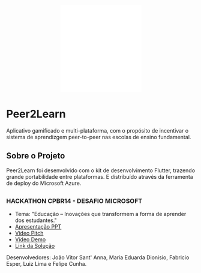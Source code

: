 <div>
<p align="center">
   <img src="./frontend/assets/Logo.png" alt="Logo do app Peer2Learn" width="215"/>
</p>
</div>

# Peer2Learn

Aplicativo gamificado e multi-plataforma, com o propósito de incentivar o sistema de aprendizgem peer-to-peer nas escolas de ensino fundamental.

## Sobre o Projeto

Peer2Learn foi desenvolvido com o kit de desenvolvimento Flutter, trazendo grande portabilidade entre plataformas. E distribuído através da ferramenta de deploy do Microsoft Azure.
## 

### HACKATHON CPBR14 - DESAFIO MICROSOFT

- Tema: "Educação – Inovações que transformem a forma de aprender dos estudantes."
- [Apresentação PPT](https://onedrive.live.com/view.aspx?resid=250C5D37EA162173!8883&ithint=file%2cpptx&authkey=!AFCiz7Bl2tVn57Q)
- [Vídeo Pitch](https://www.youtube.com/watch?v=VwSIb_t_Bck)
- [Vídeo Demo](https://www.youtube.com/shorts/6wBhgr_cXzY)
- [Link da Solução](https://1drv.ms/u/s!AnpiWgm66OzrcKxf3liiSqy2YEM?e=4q9rwp)

Desenvolvedores: João Vitor Sant' Anna, Maria Eduarda Dionisio, Fabricio Esper, Luiz Lima e Felipe Cunha.

